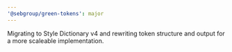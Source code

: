 ```yaml
---
'@sebgroup/green-tokens': major
---
```


Migrating to Style Dictionary v4 and rewriting token structure and output for a more scaleable implementation.
